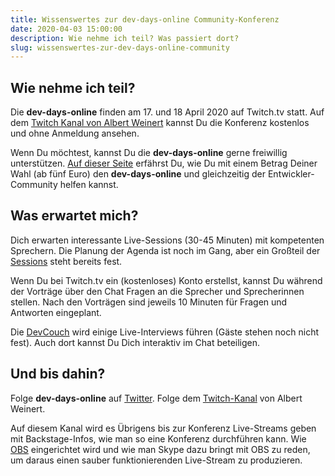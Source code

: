 ```yaml
---
title: Wissenswertes zur dev-days-online Community-Konferenz
date: 2020-04-03 15:00:00
description: Wie nehme ich teil? Was passiert dort?
slug: wissenswertes-zur-dev-days-online-community
---
```


## Wie nehme ich teil?

Die **dev-days-online** finden am 17. und 18 April 2020 auf Twitch.tv statt. Auf dem [Twitch Kanal von Albert Weinert](http://twitch.tv/DerAlbertLive) kannst Du die Konferenz kostenlos und ohne Anmeldung ansehen.

Wenn Du möchtest, kannst Du die **dev-days-online** gerne freiwillig unterstützen. [Auf dieser Seite](/support/) erfährst Du, wie Du mit einem Betrag Deiner Wahl (ab fünf Euro) den **dev-days-online** und gleichzeitig der Entwickler-Community helfen kannst.

## Was erwartet mich?

Dich erwarten interessante Live-Sessions (30-45 Minuten) mit kompetenten Sprechern. Die Planung der Agenda ist noch im Gang, aber ein Großteil der [Sessions](/sessions/) steht bereits fest.

Wenn Du bei Twitch.tv ein (kostenloses) Konto erstellst, kannst Du während der Vorträge über den Chat Fragen an die Sprecher und Sprecherinnen stellen. Nach den Vorträgen sind jeweils 10 Minuten für Fragen und Antworten eingeplant.

Die [DevCouch](https://devcouch.de/) wird einige Live-Interviews führen (Gäste stehen noch nicht fest). Auch dort kannst Du Dich interaktiv im Chat beteiligen.

## Und bis dahin?

Folge **dev-days-online** auf [Twitter](https://twitter.com/DevDaysOnline). Folge dem [Twitch-Kanal](http://twitch.tv/DerAlbertLive) von Albert Weinert.

Auf diesem Kanal wird es Übrigens bis zur Konferenz Live-Streams geben mit Backstage-Infos, wie man so eine Konferenz durchführen kann. Wie [OBS](https://obsproject.com/) eingerichtet wird und wie man Skype dazu bringt mit OBS zu reden, um daraus einen sauber funktionierenden Live-Stream zu produzieren.